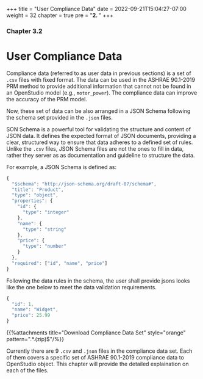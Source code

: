 +++
title = "User Compliance Data"
date = 2022-09-21T15:04:27-07:00
weight = 32
chapter = true
pre = "<b>2. </b>"
+++

### Chapter 3.2

# User Compliance Data

Compliance data (referred to as user data in previous sections) is a set of `.csv` files with fixed format. The data can be used in the ASHRAE 90.1-2019 PRM method to provide additional information that cannot not be found in an OpenStudio model (e.g., `motor_power`). The compliance data can improve the accuracy of the PRM model.

Now, these set of data can be also arranged in a JSON Schema following the schema set provided in the `.json` files. 

SON Schema is a powerful tool for validating the structure and content of JSON data. It defines the expected format of JSON documents, providing a clear, structured way to ensure that data adheres to a defined set of rules. Unlike the `.csv` files, JSON Schema files are not the ones to fill in data, rather they server as as documentation and guideline to structure the data.

For example, a JSON Schema is defined as:
```javascript
{
  "$schema": "http://json-schema.org/draft-07/schema#",
  "title": "Product",
  "type": "object",
  "properties": {
    "id": {
      "type": "integer"
    },
    "name": {
      "type": "string"
    },
    "price": {
      "type": "number"
    }
  },
  "required": ["id", "name", "price"]
}
```
Following the data rules in the schema, the user shall provide jsons looks like the one below to meet the data validation requirements.
```javascript
{
  "id": 1,
  "name": "Widget",
  "price": 25.99
}
```

{{%attachments title="Download Compliance Data Set" style="orange" pattern=".*\.(zip)$"/%}}
<!-- update it before the nov release -->

Currently there are 9 `.csv` and `.json` files in the compliance data set. Each of them covers a specific set of ASHRAE 90.1-2019 compliance data to OpenStudio object. This chapter will provide the detailed explaination on each of the files.

<!--
{{%expand "Quick link to each compliance data file user guide:" %}}

- [userdata_airloop_hvac.csv](/BEM-for-PRM/user_guide/add_compliance_data/user_data_airloop_hvac)
- [userdata_airloop_hvac_doas.csv](/BEM-for-PRM/user_guide/add_compliance_data/user_data_airloop_hvac_doas)
- [userdata_building.csv](/BEM-for-PRM/user_guide/add_compliance_data/user_data_building)
- userdata_design_specification_outdoor_air.csv
- userdata_electric_equipment.csv
- [userdata_exterior_lights.csv](/BEM-for-PRM/user_guide/add_compliance_data/user_data_exterior_lights)
- userdata_gas_equipment.csv
- [userdata_lights.csv](/BEM-for-PRM/user_guide/add_compliance_data/user_data_lights)
- [userdata_space.csv](/BEM-for-PRM/user_guide/add_compliance_data/user_data_space/)
- [userdata_spacetype.csv](/BEM-for-PRM/user_guide/add_compliance_data/user_data_space_type/)
- [userdata_thermal_zone.csv](/BEM-for-PRM/user_guide/add_compliance_data/user_data_thermal_zone/)
- userdata_wateruse_connections.csv
- userdata_wateruse_equipment.csv
- userdata_wateruse_equipment_definition.csv
- [userdata_zone_hvac.csv](/BEM-for-PRM/user_guide/add_compliance_data/user_data_zone_hvac)
- userdata_zone_infiltration.csv
  {{% /expand%}}
  --> 
